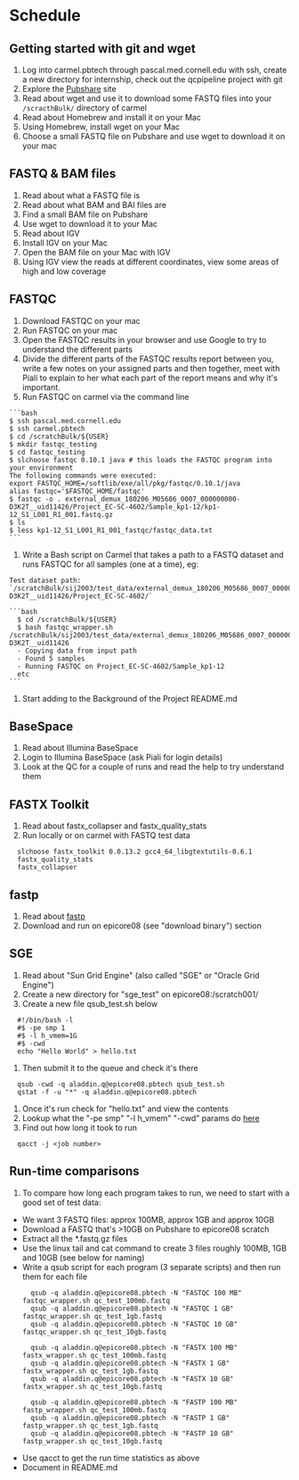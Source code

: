 # Schedule
## Getting started with git and wget
  1. Log into carmel.pbtech through pascal.med.cornell.edu with ssh, create a new directory for internship, check out the qcpipeline project with git
  1. Explore the [Pubshare](http://abc.med.cornell.edu/pubshare) site
  1. Read about wget and use it to download some FASTQ files into your `/scracthBulk/` directory of carmel
  1. Read about Homebrew and install it on your Mac
  1. Using Homebrew, install wget on your Mac
  1. Choose a small FASTQ file on Pubshare and use wget to download it on your mac
## FASTQ & BAM files
  1. Read about what a FASTQ file is
  1. Read about what BAM and BAI files are
  1. Find a small BAM file on Pubshare
  1. Use wget to download it to your Mac
  1. Read about IGV
  1. Install IGV on your Mac
  1. Open the BAM file on your Mac with IGV
  1. Using IGV view the reads at different coordinates, view some areas of high and low coverage
## FASTQC  
  1. Download FASTQC on your mac
  1. Run FASTQC on your mac
  1. Open the FASTQC results in your browser and use Google to try to understand the different parts
  1. Divide the different parts of the FASTQC results report between you, write a few notes on your assigned parts and then together, meet with Piali to explain to her what each part of the report means and why it's important.
  1. Run FASTQC on carmel via the command line
    
    ```bash
    $ ssh pascal.med.cornell.edu
    $ ssh carmel.pbtech
    $ cd /scratchBulk/${USER}
    $ mkdir fastqc_testing
    $ cd fastqc_testing
    $ slchoose fastqc 0.10.1 java # this loads the FASTQC program into your environment
    The following commands were executed:
    export FASTQC_HOME=/softlib/exe/all/pkg/fastqc/0.10.1/java
    alias fastqc='$FASTQC_HOME/fastqc'
    $ fastqc -o . external_demux_180206_M05686_0007_000000000-D3K2T__uid11426/Project_EC-SC-4602/Sample_kp1-12/kp1-12_S1_L001_R1_001.fastq.gz
    $ ls
    $ less kp1-12_S1_L001_R1_001_fastqc/fastqc_data.txt
    ```
  1. Write a Bash script on Carmel that takes a path to a FASTQ dataset and runs FASTQC for all samples (one at a time), eg:
    
    Test dataset path: `/scratchBulk/sij2003/test_data/external_demux_180206_M05686_0007_000000000-D3K2T__uid11426/Project_EC-SC-4602/`
    
    ```bash
      $ cd /scratchBulk/${USER}
      $ bash fastqc_wrapper.sh /scratchBulk/sij2003/test_data/external_demux_180206_M05686_0007_000000000-D3K2T__uid11426
      - Copying data from input path
      - Found 5 samples
      - Running FASTQC on Project_EC-SC-4602/Sample_kp1-12
      etc
    ```
  1. Start adding to the Background of the Project README.md
## BaseSpace
  1. Read about Illumina BaseSpace
  1. Login to Illumina BaseSpace (ask Piali for login details)
  1. Look at the QC for a couple of runs and read the help to try understand them

## FASTX Toolkit
1. Read about fastx_collapser and fastx_quality_stats
1. Run locally or on carmel with FASTQ test data
  ```
    slchoose fastx_toolkit 0.0.13.2 gcc4_64_libgtextutils-0.6.1
    fastx_quality_stats
    fastx_collapser
  ```

## fastp
1. Read about [fastp](https://github.com/OpenGene/fastp)
1. Download and run on epicore08 (see "download binary") section

## SGE
1. Read about "Sun Grid Engine" (also called "SGE" or "Oracle Grid Engine")
1. Create a new directory for "sge_test" on epicore08:/scratch001/<user name>
1. Create a new file qsub_test.sh below
  ```
    #!/bin/bash -l
    #$ -pe smp 1
    #$ -l h_vmem=1G
    #$ -cwd
    echo "Hello World" > hello.txt
  ```
1. Then submit it to the queue and check it's there
  ```
    qsub -cwd -q aladdin.q@epicore08.pbtech qsub_test.sh
    qstat -f -u "*" -q aladdin.q@epicore08.pbtech
  ``` 
1. Once it's run check for "hello.txt" and view the contents
1. Lookup what the "-pe smp" "-l h_vmem" "-cwd" params do [here](https://github.com/BIMSBbioinfo/intro2UnixandSGE/blob/master/sun_grid_engine_for_beginners/how_to_submit_a_job_using_qsub.md)
1. Find out how long it took to run
  ```
    qacct -j <job number>
  ``` 
  

## Run-time comparisons
1. To compare how long each program takes to run, we need to start with a good set of test data:
* We want 3 FASTQ files: approx 100MB, approx 1GB and approx 10GB
* Download a FASTQ that's >10GB on Pubshare to epicore08 scratch
* Extract all the *.fastq.gz files
* Use the linux tail and cat command to create 3 files roughly 100MB, 1GB and 10GB (see below for naming)
* Write a qsub script for each program (3 separate scripts) and then run them for each file
  ```
    qsub -q aladdin.q@epicore08.pbtech -N "FASTQC 100 MB" fastqc_wrapper.sh qc_test_100mb.fastq
    qsub -q aladdin.q@epicore08.pbtech -N "FASTQC 1 GB" fastqc_wrapper.sh qc_test_1gb.fastq
    qsub -q aladdin.q@epicore08.pbtech -N "FASTQC 10 GB" fastqc_wrapper.sh qc_test_10gb.fastq
  ```
  ```
    qsub -q aladdin.q@epicore08.pbtech -N "FASTX 100 MB" fastx_wrapper.sh qc_test_100mb.fastq
    qsub -q aladdin.q@epicore08.pbtech -N "FASTX 1 GB" fastx_wrapper.sh qc_test_1gb.fastq
    qsub -q aladdin.q@epicore08.pbtech -N "FASTX 10 GB" fastx_wrapper.sh qc_test_10gb.fastq
  ```
  ```
    qsub -q aladdin.q@epicore08.pbtech -N "FASTP 100 MB" fastp_wrapper.sh qc_test_100mb.fastq
    qsub -q aladdin.q@epicore08.pbtech -N "FASTP 1 GB" fastp_wrapper.sh qc_test_1gb.fastq
    qsub -q aladdin.q@epicore08.pbtech -N "FASTP 10 GB" fastp_wrapper.sh qc_test_10gb.fastq
  ```
* Use qacct to get the run time statistics as above
* Document in README.md

  
